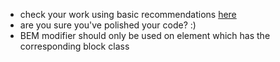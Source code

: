 - check your work using basic recommendations [here](https://github.com/mate-academy/layout_search-bar-airbnb/blob/master/checklist.md)
- are you sure you've polished your code? :)
- BEM modifier should only be used on element which has the corresponding block class
